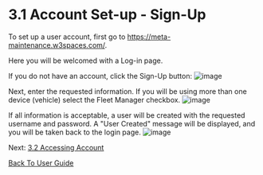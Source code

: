 # 3.1 Account Set-up - Sign-Up

To set up a user account, first go to https://meta-maintenance.w3spaces.com/.

Here you will be welcomed with a Log-in page.

If you do not have an account, click the Sign-Up button:
![image](https://user-images.githubusercontent.com/112486258/212970566-738295cd-8f57-40e9-84de-0bebc1ece8aa.png)

Next, enter the requested information. If you will be using more than one device (vehicle) select the Fleet Manager checkbox.
![image](https://user-images.githubusercontent.com/112486258/212970769-0c5e7d24-066c-4713-aef6-57093eeb38cd.png)

If all information is acceptable, a user will be created with the requested username and password. A "User Created" message will be displayed, and you will be taken back to the login page.
![image](https://user-images.githubusercontent.com/112486258/212971281-12890ca1-80e7-4f33-a5cb-7b20a814d8a0.png)

Next: [3.2 Accessing Account](https://github.com/rlogsdon7/Metaverse-Maintenance/blob/main/UserDocs/AccessingAccount.md)

[Back To User Guide](https://github.com/rlogsdon7/Metaverse-Maintenance/blob/main/UserDocs.md)
